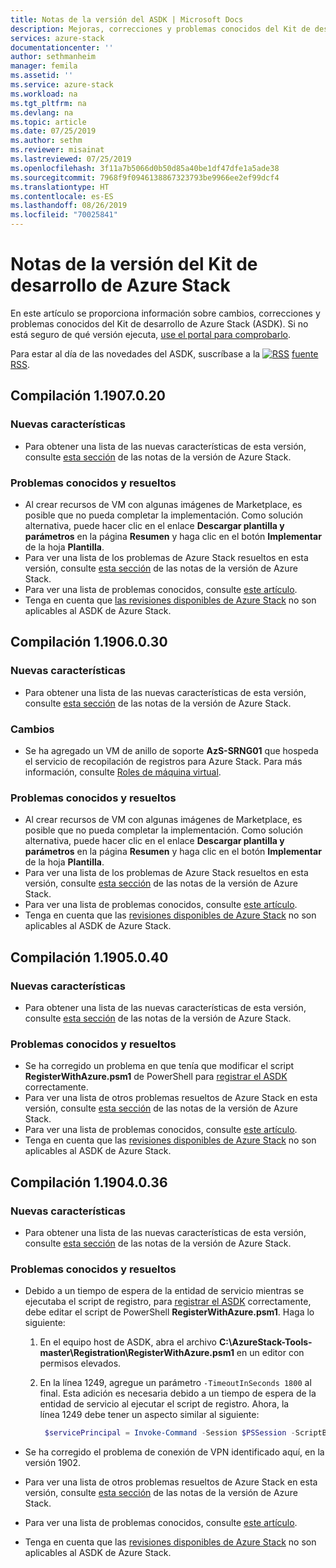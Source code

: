 ```yaml
---
title: Notas de la versión del ASDK | Microsoft Docs
description: Mejoras, correcciones y problemas conocidos del Kit de desarrollo de Azure Stack (ASDK).
services: azure-stack
documentationcenter: ''
author: sethmanheim
manager: femila
ms.assetid: ''
ms.service: azure-stack
ms.workload: na
ms.tgt_pltfrm: na
ms.devlang: na
ms.topic: article
ms.date: 07/25/2019
ms.author: sethm
ms.reviewer: misainat
ms.lastreviewed: 07/25/2019
ms.openlocfilehash: 3f11a7b5066d0b50d85a40be1df47dfe1a5ade38
ms.sourcegitcommit: 7968f9f0946138867323793be9966ee2ef99dcf4
ms.translationtype: HT
ms.contentlocale: es-ES
ms.lasthandoff: 08/26/2019
ms.locfileid: "70025841"
---
```

# <a name="asdk-release-notes"></a>Notas de la versión del Kit de desarrollo de Azure Stack

En este artículo se proporciona información sobre cambios, correcciones y problemas conocidos del Kit de desarrollo de Azure Stack (ASDK). Si no está seguro de qué versión ejecuta, [use el portal para comprobarlo](../operator/azure-stack-updates.md).

Para estar al día de las novedades del ASDK, suscríbase a la [![RSS](./media/asdk-release-notes/feed-icon-14x14.png)](https://docs.microsoft.com/api/search/rss?search=Azure+Stack+Development+Kit+release+notes&locale=en-us#) [fuente RSS](https://docs.microsoft.com/api/search/rss?search=Azure+Stack+Development+Kit+release+notes&locale=en-us#).

## <a name="build-11907020"></a>Compilación 1.1907.0.20

### <a name="new-features"></a>Nuevas características

- Para obtener una lista de las nuevas características de esta versión, consulte [esta sección](../operator/azure-stack-release-notes-1907.md#whats-in-this-update) de las notas de la versión de Azure Stack.

<!-- ### Changes -->

### <a name="fixed-and-known-issues"></a>Problemas conocidos y resueltos

- Al crear recursos de VM con algunas imágenes de Marketplace, es posible que no pueda completar la implementación. Como solución alternativa, puede hacer clic en el enlace **Descargar plantilla y parámetros** en la página **Resumen** y haga clic en el botón **Implementar** de la hoja **Plantilla**.
- Para ver una lista de los problemas de Azure Stack resueltos en esta versión, consulte [esta sección](../operator/azure-stack-release-notes-1907.md#fixes) de las notas de la versión de Azure Stack.
- Para ver una lista de problemas conocidos, consulte [este artículo](../operator/azure-stack-release-notes-known-issues-1907.md).
- Tenga en cuenta que [las revisiones disponibles de Azure Stack](../operator/azure-stack-release-notes-1907.md#hotfixes) no son aplicables al ASDK de Azure Stack.

## <a name="build-11906030"></a>Compilación 1.1906.0.30

### <a name="new-features"></a>Nuevas características

- Para obtener una lista de las nuevas características de esta versión, consulte [esta sección](../operator/azure-stack-release-notes-1906.md#whats-in-this-update) de las notas de la versión de Azure Stack.

### <a name="changes"></a>Cambios

- Se ha agregado un VM de anillo de soporte **AzS-SRNG01** que hospeda el servicio de recopilación de registros para Azure Stack. Para más información, consulte [Roles de máquina virtual](asdk-architecture.md).

### <a name="fixed-and-known-issues"></a>Problemas conocidos y resueltos

- Al crear recursos de VM con algunas imágenes de Marketplace, es posible que no pueda completar la implementación. Como solución alternativa, puede hacer clic en el enlace **Descargar plantilla y parámetros** en la página **Resumen** y haga clic en el botón **Implementar** de la hoja **Plantilla**.
- Para ver una lista de los problemas de Azure Stack resueltos en esta versión, consulte [esta sección](../operator/azure-stack-release-notes-1906.md#fixes) de las notas de la versión de Azure Stack.
- Para ver una lista de problemas conocidos, consulte [este artículo](../operator/azure-stack-release-notes-known-issues-1906.md).
- Tenga en cuenta que las [revisiones disponibles de Azure Stack](../operator/azure-stack-release-notes-1906.md#hotfixes) no son aplicables al ASDK de Azure Stack.

## <a name="build-11905040"></a>Compilación 1.1905.0.40

<!-- ### Changes -->

### <a name="new-features"></a>Nuevas características

- Para obtener una lista de las nuevas características de esta versión, consulte [esta sección](../operator/azure-stack-release-notes-1905.md#whats-in-this-update) de las notas de la versión de Azure Stack.

### <a name="fixed-and-known-issues"></a>Problemas conocidos y resueltos

- Se ha corregido un problema en que tenía que modificar el script **RegisterWithAzure.psm1** de PowerShell para [registrar el ASDK](asdk-register.md) correctamente.
- Para ver una lista de otros problemas resueltos de Azure Stack en esta versión, consulte [esta sección](../operator/azure-stack-release-notes-1905.md#fixes) de las notas de la versión de Azure Stack.
- Para ver una lista de problemas conocidos, consulte [este artículo](../operator/azure-stack-release-notes-known-issues-1905.md).
- Tenga en cuenta que las [revisiones disponibles de Azure Stack](../operator/azure-stack-release-notes-1905.md#hotfixes) no son aplicables al ASDK de Azure Stack.

## <a name="build-11904036"></a>Compilación 1.1904.0.36

<!-- ### Changes -->

### <a name="new-features"></a>Nuevas características

- Para obtener una lista de las nuevas características de esta versión, consulte [esta sección](../operator/azure-stack-release-notes-1904.md#whats-in-this-update) de las notas de la versión de Azure Stack.

### <a name="fixed-and-known-issues"></a>Problemas conocidos y resueltos

- Debido a un tiempo de espera de la entidad de servicio mientras se ejecutaba el script de registro, para [registrar el ASDK](asdk-register.md) correctamente, debe editar el script de PowerShell **RegisterWithAzure.psm1**. Haga lo siguiente:

  1. En el equipo host de ASDK, abra el archivo **C:\AzureStack-Tools-master\Registration\RegisterWithAzure.psm1** en un editor con permisos elevados.
  2. En la línea 1249, agregue un parámetro `-TimeoutInSeconds 1800` al final. Esta adición es necesaria debido a un tiempo de espera de la entidad de servicio al ejecutar el script de registro. Ahora, la línea 1249 debe tener un aspecto similar al siguiente:

     ```powershell
      $servicePrincipal = Invoke-Command -Session $PSSession -ScriptBlock { New-AzureBridgeServicePrincipal -RefreshToken $using:RefreshToken -AzureEnvironment $using:AzureEnvironmentName -TenantId $using:TenantId -TimeoutInSeconds 1800 }
      ```

- Se ha corregido el problema de conexión de VPN identificado aquí, en la versión 1902.

- Para ver una lista de otros problemas resueltos de Azure Stack en esta versión, consulte [esta sección](../operator/azure-stack-release-notes-1904.md#fixes) de las notas de la versión de Azure Stack.
- Para ver una lista de problemas conocidos, consulte [este artículo](../operator/azure-stack-release-notes-known-issues-1904.md).
- Tenga en cuenta que las [revisiones disponibles de Azure Stack](../operator/azure-stack-release-notes-1904.md#hotfixes) no son aplicables al ASDK de Azure Stack.

